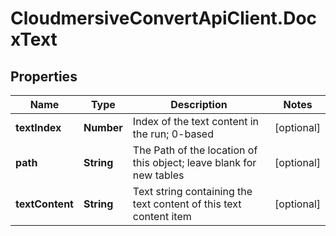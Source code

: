 # CloudmersiveConvertApiClient.DocxText

## Properties
Name | Type | Description | Notes
------------ | ------------- | ------------- | -------------
**textIndex** | **Number** | Index of the text content in the run; 0-based | [optional] 
**path** | **String** | The Path of the location of this object; leave blank for new tables | [optional] 
**textContent** | **String** | Text string containing the text content of this text content item | [optional] 


